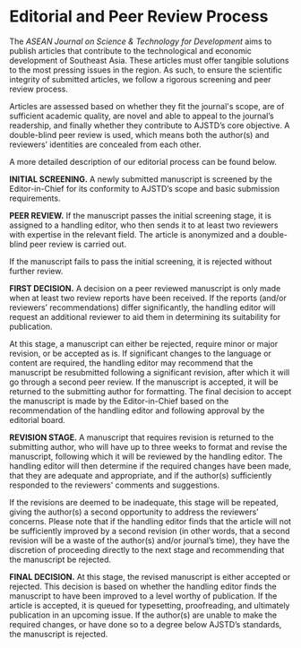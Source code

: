 # Editorial and Peer Review Process

The *ASEAN Journal on Science & Technology for Development* aims to publish articles that contribute to the technological and economic development of Southeast Asia. These articles must offer tangible solutions to the most pressing issues in the region. As such, to ensure the scientific integrity of submitted articles, we follow a rigorous screening and peer review process.

Articles are assessed based on whether they fit the journal's scope, are of sufficient academic quality, are novel and able to appeal to the journal’s readership, and finally whether they contribute to AJSTD’s core objective. A double-blind peer review is used, which means both the author(s) and reviewers’ identities are concealed from each other.

A more detailed description of our editorial process can be found below.

**INITIAL SCREENING.** A newly submitted manuscript is screened by the Editor-in-Chief for its conformity to AJSTD’s scope and basic submission requirements.

**PEER REVIEW.** If the manuscript passes the initial screening stage, it is assigned to a handling editor, who then sends it to at least two reviewers with expertise in the relevant field. The article is anonymized and a double-blind peer review is carried out.

If the manuscript fails to pass the initial screening, it is rejected without further review.

**FIRST DECISION.** A decision on a peer reviewed manuscript is only made when at least two review reports have been received. If the reports (and/or reviewers’ recommendations) differ significantly, the handling editor will request an additional reviewer to aid them in determining its suitability for publication. 

At this stage, a manuscript can either be rejected, require minor or major revision, or be accepted as is. If significant changes to the language or content are required, the handling editor may recommend that the manuscript be resubmitted following a significant revision, after which it will go through a second peer review. If the manuscript is accepted, it will be returned to the submitting author for formatting. The final decision to accept the manuscript is made by the Editor-in-Chief based on the recommendation of the handling editor and following approval by the editorial board.

**REVISION STAGE.** A manuscript that requires revision is returned to the submitting author, who will have up to three weeks to format and revise the manuscript, following which it will be reviewed by the handling editor. The handling editor will then determine if the required changes have been made, that they are adequate and appropriate, and if the author(s) sufficiently responded to the reviewers' comments and suggestions.

If the revisions are deemed to be inadequate, this stage will be repeated, giving the author(s) a second opportunity to address the reviewers’ concerns. 
Please note that if the handling editor finds that the article will not be sufficiently improved by a second revision (in other words, that a second revision will be a waste of the author(s) and/or journal’s time), they have the discretion of proceeding directly to the next stage and recommending that the manuscript be rejected. 

**FINAL DECISION.** At this stage, the revised manuscript is either accepted or rejected. This decision is based on whether the handling editor finds the manuscript to have been improved to a level worthy of publication. If the article is accepted, it is queued for typesetting, proofreading, and ultimately publication in an upcoming issue. If the author(s) are unable to make the required changes, or have done so to a degree below AJSTD’s standards, the manuscript is rejected.

